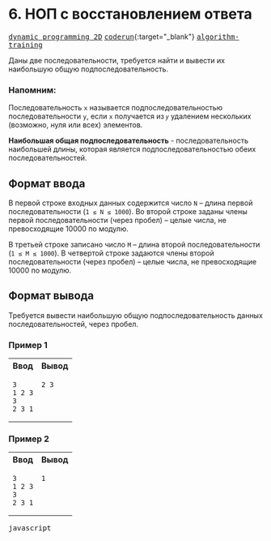 # 6. НОП с восстановлением ответа

[<kbd>dynamic programming 2D</kbd>](https://youtube.com/live/U8gzm92fprI?target=_blank)
[<kbd>coderun</kbd>](https://coderun.yandex.ru/problem/nop-with-response-recovery){:target="_blank"}
[<kbd>algorithm-training</kbd>](https://contest.yandex.ru/contest/45468/problems/30?target=_blank)

Даны две последовательности, требуется найти и вывести их наибольшую общую подпоследовательность.

### Напомним:

Последовательность `x` называется подпоследовательностью последовательности `y`, если `x` получается из `𝑦` удалением нескольких (возможно, нуля или всех) элементов.

**Наибольшая общая подпоследовательность** - последовательность наибольшей длины, которая является подпоследовательностью обеих последовательностей.

## Формат ввода

В первой строке входных данных содержится число `N` – длина первой последовательности (`1 ≤ N ≤ 1000`). Во второй строке заданы члены первой последовательности (через пробел) – целые числа, не превосходящие 10000 по модулю.

В третьей строке записано число `M` – длина второй последовательности (`1 ≤ M ≤ 1000`). В четвертой строке задаются члены второй последовательности (через пробел) – целые числа, не превосходящие 10000 по модулю.

## Формат вывода

Требуется вывести наибольшую общую подпоследовательность данных последовательностей, через пробел.

### Пример 1

<table width = "100%">
<tr>
<th>Ввод</th> <th>Вывод</th>
</tr>
<tr valign="top">
<td><pre>
<code>3
1 2 3
3
2 3 1
</code></pre></td>
<td><pre>
<code>2 3
</code></pre></td>
</tr>
</table>

### Пример 2

<table width = "100%">
<tr>
<th>Ввод</th> <th>Вывод</th>
</tr>
<tr valign="top">
<td><pre>
<code>3
1 2 3
3 
2 3 1
</code></pre></td>
<td><pre>
<code>1
</code></pre></td>
</tr>
</table>

<kbd>javascript</kbd>
